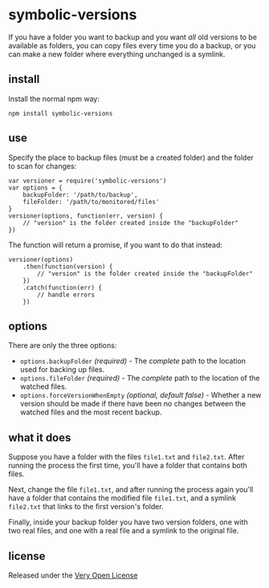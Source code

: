 # symbolic-versions

If you have a folder you want to backup and you want *all* old versions to
be available as folders, you can copy files every time you do a backup, or
you can make a new folder where everything unchanged is a symlink.

## install

Install the normal npm way:

	npm install symbolic-versions

## use

Specify the place to backup files (must be a created folder) and the folder
to scan for changes:

	var versioner = require('symbolic-versions')
	var options = {
		backupFolder: '/path/to/backup',
		fileFolder: '/path/to/monitored/files'
	}
	versioner(options, function(err, version) {
		// "version" is the folder created inside the "backupFolder"
	})

The function will return a promise, if you want to do that instead:

	versioner(options)
		.then(function(version) {
			// "version" is the folder created inside the "backupFolder"
		})
		.catch(function(err) {
			// handle errors
		})

## options

There are only the three options:

* `options.backupFolder` *(required)* - The *complete* path to the location used for backing up files.
* `options.fileFolder` *(required)* - The *complete* path to the location of the watched files.
* `options.forceVersionWhenEmpty` *(optional, default false)* - Whether a new version should be made
	if there have been no changes between the watched files and the most recent backup.

## what it does

Suppose you have a folder with the files `file1.txt` and `file2.txt`. After running the process the first
time, you'll have a folder that contains both files.

Next, change the file `file1.txt`, and after running the process again you'll have a folder that contains
the modified file `file1.txt`, and a symlink `file2.txt` that links to the first version's folder.

Finally, inside your backup folder you have two version folders, one with two real files, and one with
a real file and a symlink to the original file.

## license

Released under the [Very Open License](http://veryopenlicense.com)
